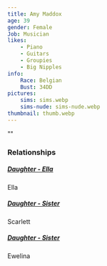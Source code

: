 ```yaml
---
title: Amy Maddox
age: 39
gender: Female
Job: Musician
likes: 
    - Piano
    - Guitars
    - Groupies
    - Big Nipples
info:
    Race: Belgian
    Bust: 34DD
pictures:
    sims: sims.webp
    sims-nude: sims-nude.webp
thumbnail: thumb.webp
---
```


""




### Relationships

##### [Daughter - Ella](/characters/Ella-Maddox)

Ella

##### [Daughter - Sister](/characters/Scarlett-Maddox)

Scarlett

##### [Daughter - Sister](/characters/Ewelina-Maddox)

Ewelina